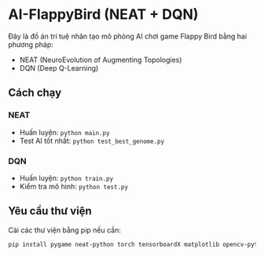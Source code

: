 # AI-FlappyBird (NEAT + DQN)

Đây là đồ án trí tuệ nhân tạo mô phỏng AI chơi game Flappy Bird bằng hai phương pháp:
-  NEAT (NeuroEvolution of Augmenting Topologies)
-  DQN (Deep Q-Learning)

## Cách chạy

### NEAT
- Huấn luyện: `python main.py`
- Test AI tốt nhất: `python test_best_genome.py`

### DQN
- Huấn luyện: `python train.py`
- Kiểm tra mô hình: `python test.py`

## Yêu cầu thư viện
Cài các thư viện bằng pip nếu cần:

```bash
pip install pygame neat-python torch tensorboardX matplotlib opencv-python numpy
